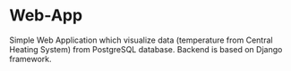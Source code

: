 # Web-App

Simple Web Application which visualize data (temperature from Central Heating System) from PostgreSQL database. Backend is based on Django framework.

